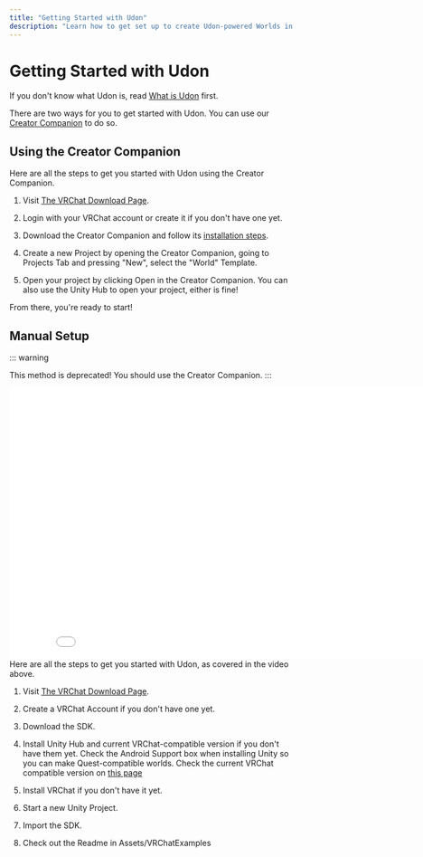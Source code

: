 ```yaml
---
title: "Getting Started with Udon"
description: "Learn how to get set up to create Udon-powered Worlds in VRChat."
---
```


# Getting Started with Udon

If you don't know what Udon is, read [What is Udon](/creators.vrchat.com/worlds/udon/) first. 

There are two ways for you to get started with Udon. You can use our [Creator Companion](https://vcc.docs.vrchat.com) to do so. 

## Using the Creator Companion

Here are all the steps to get you started with Udon using the Creator Companion.

1. Visit [The VRChat Download Page](https://vrchat.com/home/download).

2. Login with your VRChat account or create it if you don't have one yet.

3. Download the Creator Companion and follow its [installation steps](https://vcc.docs.vrchat.com/guides/getting-started). 

4. Create a new Project by opening the Creator Companion, going to Projects Tab and pressing "New", select the "World" Template.

5. Open your project by clicking Open in the Creator Companion. You can also use the Unity Hub to open your project, either is fine!

From there, you're ready to start!

## Manual Setup
::: warning

This method is deprecated! You should use the Creator Companion.
:::

<iframe class="embedly-embed" src="//cdn.embedly.com/widgets/media.html?src=https%3A%2F%2Fwww.youtube.com%2Fembed%2Fvideoseries%3Flist%3DPLe9XHNvXcouQjg5GULWGLj1tMzeythnQi&display_name=YouTube&url=https%3A%2F%2Fwww.youtube.com%2Fwatch%3Fv%3D8gXzBTqlP6I&image=https%3A%2F%2Fi.ytimg.com%2Fvi%2F8gXzBTqlP6I%2Fhqdefault.jpg&key=f2aa6fc3595946d0afc3d76cbbd25dc3&type=text%2Fhtml&schema=youtube" width="854" height="480" scrolling="no" title="YouTube embed" frameborder="0" allow="autoplay; fullscreen" allowfullscreen="true"></iframe>
Here are all the steps to get you started with Udon, as covered in the video above.

1. Visit [The VRChat Download Page](https://vrchat.com/home/download).

2. Create a VRChat Account if you don't have one yet.

3. Download the SDK.

4. Install Unity Hub and current VRChat-compatible version if you don't have them yet. Check the Android Support box when installing Unity so you can make Quest-compatible worlds. Check the current VRChat compatible version on [this page](/creators.vrchat.com/sdk/current-unity-version)

5. Install VRChat if you don't have it yet.

6. Start a new Unity Project.

7. Import the SDK.

8. Check out the Readme in Assets/VRChatExamples